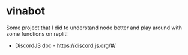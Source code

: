 # vinabot
Some project that I did to understand node better and play around with some functions on replit!

- DiscordJS doc - https://discord.js.org/#/
